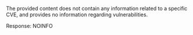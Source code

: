 The provided content does not contain any information related to a specific CVE, and provides no information regarding vulnerabilities.

Response: NOINFO